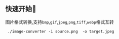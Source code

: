 ## 快速开始🚀
图片格式转换,支持`bmp`,`gif`,`jpeg`,`png`,`tiff`,`webp`格式互转
```shell
 ./image-converter -i source.png  -o target.jpeg
```
